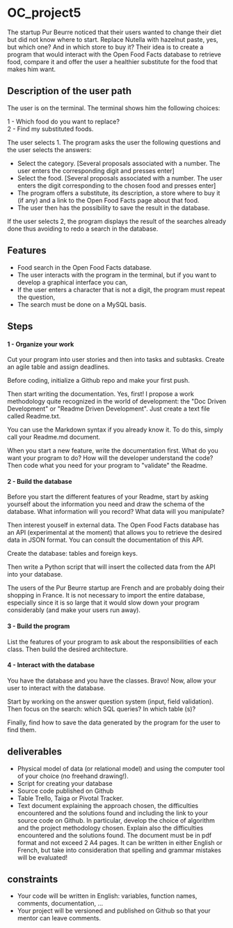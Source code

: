# OC_project5


The startup Pur Beurre noticed that their users wanted to change their diet but did not know where to start. Replace Nutella with hazelnut paste, yes, but which one? And in which store to buy it? Their idea is to create a program that would interact with the Open Food Facts database to retrieve food, compare it and offer the user a healthier substitute for the food that makes him want.


## Description of the user path
The user is on the terminal. The terminal shows him the following choices:

1 - Which food do you want to replace?<br/>
2 - Find my substituted foods.

The user selects 1. The program asks the user the following questions and the user selects the answers:

  - Select the category. [Several proposals associated with a number. The user enters the corresponding digit and presses enter]<br/>
  - Select the food. [Several proposals associated with a number. The user enters the digit corresponding to the chosen food and presses      enter]<br/>
  - The program offers a substitute, its description, a store where to buy it (if any) and a link to the Open Food Facts page about that food.<br/>
  - The user then has the possibility to save the result in the database.
  
If the user selects 2, the program displays the result of the searches already done thus avoiding to redo a search in the database.

## Features

- Food search in the Open Food Facts database.
- The user interacts with the program in the terminal, but if you want to develop a graphical interface you can,
- If the user enters a character that is not a digit, the program must repeat the question,
- The search must be done on a MySQL basis.


## Steps
#### 1 - Organize your work

Cut your program into user stories and then into tasks and subtasks. Create an agile table and assign deadlines.

Before coding, initialize a Github repo and make your first push.

Then start writing the documentation. Yes, first! I propose a work methodology quite recognized in the world of development: the "Doc Driven Development" or "Readme Driven Development". Just create a text file called Readme.txt.

<aside data-claire-semantic = "information">
You can use the Markdown syntax if you already know it. To do this, simply call your Readme.md document.


When you start a new feature, write the documentation first. What do you want your program to do? How will the developer understand the code? Then code what you need for your program to "validate" the Readme.


#### 2 - Build the database
Before you start the different features of your Readme, start by asking yourself about the information you need and draw the schema of the database. What information will you record? What data will you manipulate?

Then interest youself in external data. The Open Food Facts database has an API (experimental at the moment) that allows you to retrieve the desired data in JSON format. You can consult the documentation of this API.

Create the database: tables and foreign keys.

Then write a Python script that will insert the collected data from the API into your database.

<aside data-claire-semantic = "warning">
The users of the Pur Beurre startup are French and are probably doing their shopping in France. It is not necessary to import the entire database, especially since it is so large that it would slow down your program considerably (and make your users run away).



#### 3 - Build the program
List the features of your program to ask about the responsibilities of each class. Then build the desired architecture.

#### 4 - Interact with the database
You have the database and you have the classes. Bravo! Now, allow your user to interact with the database.

Start by working on the answer question system (input, field validation). Then focus on the search: which SQL queries? In which table (s)?

Finally, find how to save the data generated by the program for the user to find them.


## deliverables
- Physical model of data (or relational model) and using the computer tool of your choice (no freehand drawing!).
- Script for creating your database
- Source code published on Github
- Table Trello, Taiga or Pivotal Tracker.
- Text document explaining the approach chosen, the difficulties encountered and the solutions found and including the link to your source code on Github. In particular, develop the choice of algorithm and the project methodology chosen. Explain also the difficulties encountered and the solutions found. The document must be in pdf format and not exceed 2 A4 pages. It can be written in either English or French, but take into consideration that spelling and grammar mistakes will be evaluated!
## constraints
- Your code will be written in English: variables, function names, comments, documentation, ...
- Your project will be versioned and published on Github so that your mentor can leave comments.
